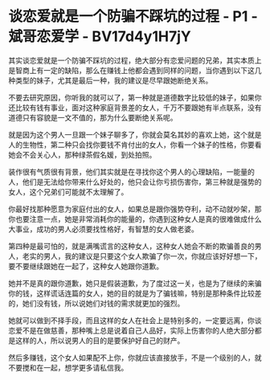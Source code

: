 # 谈恋爱就是一个防骗不踩坑的过程 - P1 - 斌哥恋爱学 - BV17d4y1H7jY

其实谈恋爱就是一个防骗不踩坑的过程，绝大部分有恋爱问题的兄弟，其实本质上是智商上有一定的缺陷，那么在赚钱上他都会遇到同样的问题，当你遇到以下这几种类型的妹子，尤其是最后一种，我的建议是尽早跟她断绝关系。

不要去研究原因，你听我的就可以了，第一种就是道德数字比较低的妹子，如果你还比较有钱有事业，面对这种家庭背景差的女人，千万不要跟她有半点联系，没有道德只有容貌是一文不值的，那为什么要断绝关系呢。

就是因为这个男人一旦跟一个妹子聊多了，你就会莫名其妙的喜欢上她，这个就是人的生物性，第二种只会找你要钱不肯付出的女人，你看一个妹子的性格，你要看她会不会关心人，那种绿茶假名媛，到处拍照。

装作很有气质很有背景，他们其实就是在寻找你这个男人的心理缺陷，一能量的人，他们是无法给你带来什么好处的，他只会让你亏损伤害你，第三种就是强势的女人，这个兄弟们可能就不太理解了。

你最好找那种愿意为家庭付出的女人，如果总是跟你强势夺利，动不动就吵架，那你也要注意一点，她是非常消耗你的能量的，你遇到这种女人是真的很难做成什么大事业，成功的男人必须要找性格好，有智慧的女人做老婆。

第四种是最可怕的，就是满嘴谎言的这种女人，这种女人她会不断的欺骗善良的男人，老实的男人，我的建议是只要这个女人欺骗了你一次，你就应该好好想一下，要不要继续跟她在一起了，这种女人她跟你道歉。

她并不是真的跟你道歉，她只是假装道歉，为了度过这一关，也是为了继续的来骗你的钱，这样谎话连篇的女人，她的目的就是为了骗钱嘛，特别是那种条件比较差的，她们没有钱，所以说她们对钱的需求就更加的强烈。

她就可以做到不择手段，而且这样的女人在社会上是特别多的，一定要远离，你谈恋爱不是在做慈善，那种嘴上总是说着自己人品好，实际上伤害你的人绝大部分都是这样的人，所以说男人的目的是要保护好自己的财产。

然后多赚钱，这个女人如果配不上你，你就应该直接放手，不是一个级别的人，就不要搅和在一起，想学更多请私信我。